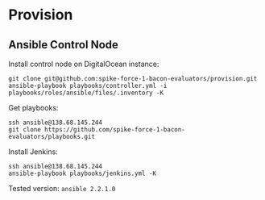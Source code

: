 # Provision

## Ansible Control Node

Install control node on DigitalOcean instance:
```
git clone git@github.com:spike-force-1-bacon-evaluators/provision.git
ansible-playbook playbooks/controller.yml -i playbooks/roles/ansible/files/.inventory -K
```

Get playbooks:
```
ssh ansible@138.68.145.244
git clone https://github.com/spike-force-1-bacon-evaluators/playbooks.git
```

Install Jenkins:
```
ssh ansible@138.68.145.244
ansible-playbook playbooks/jenkins.yml -K
```
Tested version: `ansible 2.2.1.0`
